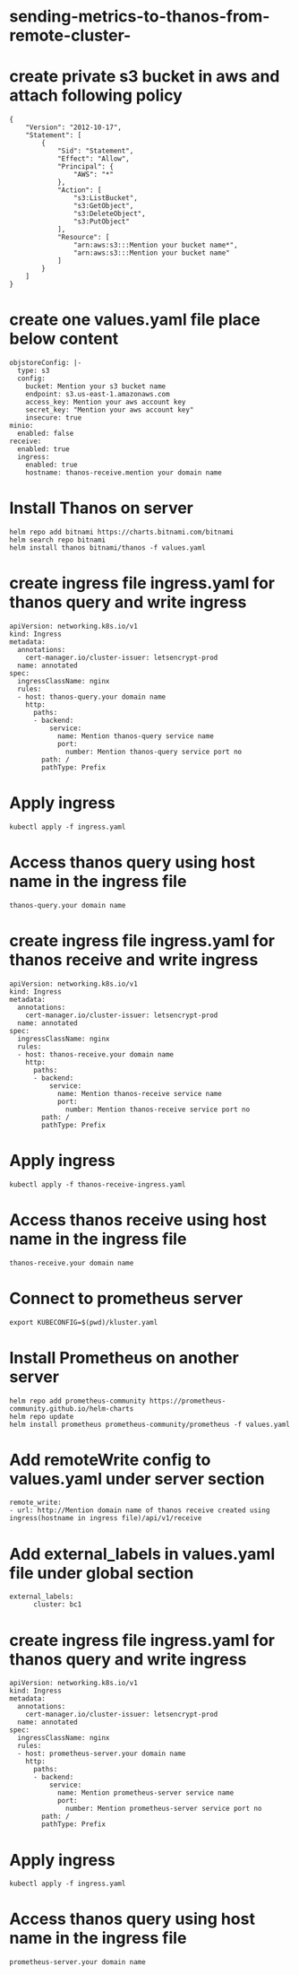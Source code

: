 # sending-metrics-to-thanos-from-remote-cluster-

# create private s3 bucket in aws and attach following policy
```
{
    "Version": "2012-10-17",
    "Statement": [
        {
            "Sid": "Statement",
            "Effect": "Allow",
            "Principal": {
                "AWS": "*"
            },
            "Action": [
                "s3:ListBucket",
                "s3:GetObject",
                "s3:DeleteObject",
                "s3:PutObject"
            ],
            "Resource": [
                "arn:aws:s3:::Mention your bucket name*",
                "arn:aws:s3:::Mention your bucket name"
            ]
        }
    ]
}
```

# create one values.yaml file place below content
```
objstoreConfig: |-
  type: s3
  config:
    bucket: Mention your s3 bucket name
    endpoint: s3.us-east-1.amazonaws.com
    access_key: Mention your aws account key
    secret_key: "Mention your aws account key"
    insecure: true 
minio:
  enabled: false
receive:
  enabled: true
  ingress:
    enabled: true
    hostname: thanos-receive.mention your domain name
```


# Install Thanos on server
```
helm repo add bitnami https://charts.bitnami.com/bitnami
helm search repo bitnami
helm install thanos bitnami/thanos -f values.yaml
```

# create ingress file ingress.yaml for thanos query and write ingress  
```
apiVersion: networking.k8s.io/v1
kind: Ingress
metadata:
  annotations:
    cert-manager.io/cluster-issuer: letsencrypt-prod
  name: annotated
spec:
  ingressClassName: nginx
  rules:
  - host: thanos-query.your domain name
    http:
      paths:
      - backend:
          service:
            name: Mention thanos-query service name
            port:
              number: Mention thanos-query service port no
        path: /
        pathType: Prefix
```
# Apply ingress 
```
kubectl apply -f ingress.yaml
```

# Access thanos query using host name in the ingress file
```
thanos-query.your domain name
```
# create ingress file ingress.yaml for thanos receive and write ingress  
```
apiVersion: networking.k8s.io/v1
kind: Ingress
metadata:
  annotations:
    cert-manager.io/cluster-issuer: letsencrypt-prod
  name: annotated
spec:
  ingressClassName: nginx
  rules:
  - host: thanos-receive.your domain name
    http:
      paths:
      - backend:
          service:
            name: Mention thanos-receive service name
            port:
              number: Mention thanos-receive service port no
        path: /
        pathType: Prefix
```
# Apply ingress 
```
kubectl apply -f thanos-receive-ingress.yaml
```

# Access thanos receive using host name in the ingress file
```
thanos-receive.your domain name
```
# Connect to prometheus server 
```
export KUBECONFIG=$(pwd)/kluster.yaml
```
# Install Prometheus on another server
```
helm repo add prometheus-community https://prometheus-community.github.io/helm-charts
helm repo update
helm install prometheus prometheus-community/prometheus -f values.yaml
```
# Add remoteWrite config to values.yaml under server section
```
remote_write:
- url: http://Mention domain name of thanos receive created using ingress(hostname in ingress file)/api/v1/receive
```
# Add external_labels in values.yaml file under global section
```
external_labels:
      cluster: bc1
```
# create ingress file ingress.yaml for thanos query and write ingress  
```
apiVersion: networking.k8s.io/v1
kind: Ingress
metadata:
  annotations:
    cert-manager.io/cluster-issuer: letsencrypt-prod
  name: annotated
spec:
  ingressClassName: nginx
  rules:
  - host: prometheus-server.your domain name
    http:
      paths:
      - backend:
          service:
            name: Mention prometheus-server service name
            port:
              number: Mention prometheus-server service port no
        path: /
        pathType: Prefix
```
# Apply ingress 
```
kubectl apply -f ingress.yaml
```
# Access thanos query using host name in the ingress file
```
prometheus-server.your domain name
```
